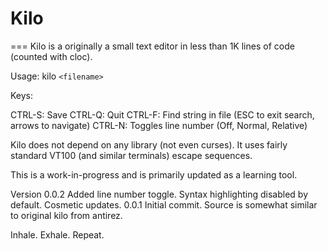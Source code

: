 # Kilo
===
Kilo is a originally a small text editor in less than 1K lines of code (counted with cloc).

Usage: kilo `<filename>`

Keys:

  CTRL-S: Save
  CTRL-Q: Quit
  CTRL-F: Find string in file (ESC to exit search, arrows to navigate)
  CTRL-N: Toggles line number (Off, Normal, Relative)

Kilo does not depend on any library (not even curses). It uses fairly standard
VT100 (and similar terminals) escape sequences. 

This is a work-in-progress and is primarily updated as a learning tool.  

Version
0.0.2 Added line number toggle. Syntax highlighting disabled by default. Cosmetic updates.
0.0.1 Initial commit. Source is somewhat similar to original kilo from antirez.

Inhale. Exhale. Repeat.
